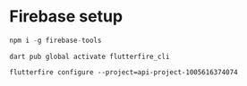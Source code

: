 # Firebase setup

```JavaScript
npm i -g firebase-tools
```

```Shell
dart pub global activate flutterfire_cli
```

```Shell
flutterfire configure --project=api-project-1005616374074
```
